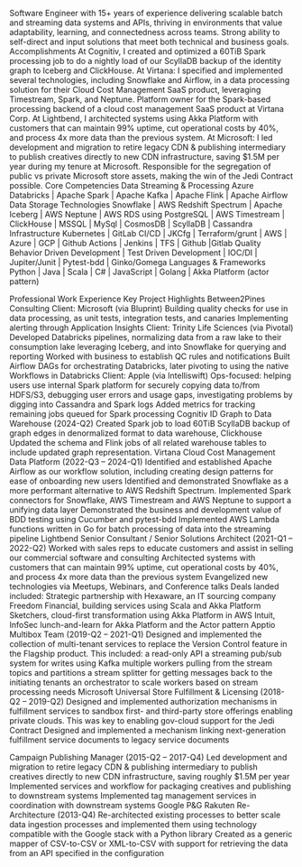 Software Engineer with 15+ years of experience delivering scalable batch and streaming data systems and APIs, thriving in environments that value adaptability, learning, and connectedness across teams. Strong ability to self-direct and input solutions that meet both technical and business goals.
Accomplishments
At Cognitiv, I created and optimized a 60TiB Spark processing job to do a nightly load of our ScyllaDB backup of the identity graph to Iceberg and ClickHouse.
At Virtana:
 I specified and implemented several technologies, including Snowflake and Airflow, in a data processing solution for their Cloud Cost Management SaaS product, leveraging Timestream, Spark, and Neptune.
Platform owner for the Spark-based processing backend of a cloud cost management SaaS product at Virtana Corp.
At Lightbend, I architected systems using Akka Platform with customers that can maintain 99% uptime, cut operational costs by 40%, and process 4x more data than the previous system.
At Microsoft:
 I led development and migration to retire legacy CDN & publishing intermediary to publish creatives directly to new CDN infrastructure, saving $1.5M per year during my tenure at Microsoft.
Responsible for the segregation of public vs private Microsoft store assets, making the win of the Jedi Contract possible.
Core Competencies
Data Streaming & Processing
Azure Databricks | Apache Spark | Apache Kafka | Apache Flink | Apache Airflow
Data Storage Technologies
Snowflake | AWS Redshift Spectrum | Apache Iceberg | AWS Neptune | AWS RDS using PostgreSQL | AWS Timestream | ClickHouse | MSSQL | MySql | CosmosDB | ScyllaDB | Cassandra
Infrastructure
Kubernetes | GitLab CI/CD | JKCfg | Terraform/grunt | AWS | Azure | GCP | Github Actions | Jenkins | TFS | Github |Gitlab
Quality
Behavior Driven Development | Test Driven Development | IOC/DI | Jupiter/Junit | Pytest-bdd | Ginko/Gomega
Languages & Frameworks
Python | Java | Scala | C# | JavaScript | Golang | Akka Platform (actor pattern)

Professional Work Experience
Key Project Highlights
Between2Pines Consulting
Client: Microsoft (via Bluprint)
Building quality checks for use in data processing, as unit tests, integration tests, and canaries
Implementing alerting through Application Insights
Client: Trinity Life Sciences (via Pivotal)
Developed Databricks pipelines, normalizing data from a raw lake to their consumption lake leveraging Iceberg, and into Snowflake for querying and reporting
Worked with business to establish QC rules and notifications
Built Airflow DAGs for orchestrating Databricks, later pivoting to using the native Workflows in Databricks
Client: Apple (via Intelliswift)
Ops-focused: helping users use internal Spark platform for securely copying data to/from HDFS/S3, debugging user errors and usage gaps, investigating problems by digging into Cassandra and Spark logs
Added metrics for tracking remaining jobs queued for Spark processing
Cognitiv
ID Graph to Data Warehouse (2024-Q2)
Created Spark job to load 60TiB ScyllaDB backup of graph edges in denormalized format to data warehouse, Clickhouse
Updated the schema and Flink jobs of all related warehouse tables to include updated graph representation.
Virtana
Cloud Cost Management Data Platform (2022-Q3 – 2024-Q1)
Identified and established Apache Airflow as our workflow solution, including creating design patterns for ease of onboarding new users
Identified and demonstrated Snowflake as a more performant alternative to AWS Redshift Spectrum.
Implemented Spark connectors for Snowflake, AWS Timestream and AWS Neptune to support a unifying data layer
Demonstrated the business and development value of BDD testing using Cucumber and pytest-bdd
Implemented AWS Lambda functions written in Go for batch processing of data into the streaming pipeline
Lightbend
Senior Consultant / Senior Solutions Architect (2021-Q1 – 2022-Q2)
Worked with sales reps to educate customers and assist in selling our commercial software and consulting
Architected systems with customers that can maintain 99% uptime, cut operational costs by 40%, and process 4x more data than the previous system
Evangelized new technologies via Meetups, Webinars, and Conference talks
Deals landed included:
Strategic partnership with Hexaware, an IT sourcing company
Freedom Financial, building services using Scala and Akka Platform
Sketchers, cloud-first transformation using Akka Platform in AWS
Intuit, InfoSec lunch-and-learn for Akka Platform and the Actor pattern
Apptio
Multibox Team (2019-Q2 – 2021-Q1)
Designed and implemented the collection of multi-tenant services to replace the Version Control feature in the Flagship product. This included: 
a read-only API
a streaming pub/sub system for writes using Kafka
multiple workers pulling from the stream topics and partitions
a stream splitter for getting messages back to the initiating tenants
an orchestrator to scale workers based on stream processing needs
Microsoft
Universal Store Fulfillment & Licensing (2018-Q2 – 2019-Q2)
Designed and implemented authorization mechanisms in fulfillment services to sandbox first- and third-party store offerings enabling private clouds. This was key to enabling gov-cloud support for the Jedi Contract
Designed and implemented a mechanism linking next-generation fulfillment service documents to legacy service documents



Campaign Publishing Manager (2015-Q2 – 2017-Q4)
Led development and migration to retire legacy CDN & publishing intermediary to publish creatives directly to new CDN infrastructure, saving roughly $1.5M per year
Implemented services and workflow for packaging creatives and publishing to downstream systems
Implemented tag management services in coordination with downstream systems
Google
P&G Rakuten Re-Architecture (2013-Q4)
Re-architected existing processes to better scale data ingestion processes and implemented them using technology compatible with the Google stack with a Python library 
Created as a generic mapper of CSV-to-CSV or XML-to-CSV with support for retrieving the data from an API specified in the configuration
